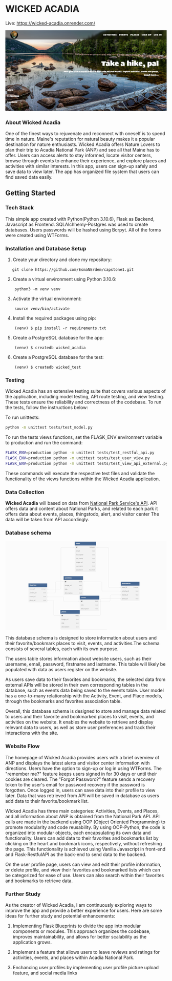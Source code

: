 # WICKED ACADIA

Live: https://wicked-acadia.onrender.com/

![Wicked Acadia Homepage](/static//images/homepage.jpg)

### About Wicked Acadia

One of the finest ways to rejuvenate and reconnect with oneself is to spend time in nature. Maine's reputation for natural beauty makes it a popular destination for nature enthusiasts. Wicked Acadia offers Nature Lovers to plan their trip to Acadia National Park (ANP) and see all that Maine has to offer.  Users can access alerts to stay informed, locate visitor centers, browse through events to enhance their experience, and explore places and activities with similar interests. In this app, users can sign-up safely and save data to view later. The app has organized file system that users can find saved data easily. 

## Getting Started

### Tech Stack 

This simple app created with Python(Python 3.10.6), Flask as Backend, Javascript as Frontend. SQLAlchhemy-Postgres was used to create databases. Users passwords will be hashed using Bcrpyt. All of the forms were created using WTForms.

### Installation and Database Setup
1. Create your directory and clone my repository:
 ```shell
    git clone https://github.com/EsmaNErdem/capstone1.git
```

2. Create a virtual environment using Python 3.10.6:
```shell
    python3 -m venv venv
```

3. Activate the virtual environment:
```shell
    source venv/bin/activate
```

4. Install the required packages using pip:
```shell
    (venv) $ pip install -r requirements.txt
```

5. Create a PostgreSQL database for the app:
```shell
    (venv) $ createdb wicked_acadia
```

6. Create a PostgreSQL database for the test:
```shell
    (venv) $ createdb wicked_test
```

### Testing

Wicked Acadia has an extensive testing suite that covers various aspects of the application, including model testing, API route testing, and view testing. These tests ensure the reliability and correctness of the codebase. To run the tests, follow the instructions below:

To run unittests:

```sh
python -m unittest tests/test_model.py
```

To run the tests views functions, set the FLASK_ENV environment variable to production and run the command:

```sh
FLASK_ENV=production python -m unittest tests/test_restful_api.py
FLASK_ENV=production python -m unittest tests/test_user_view.py
FLASK_ENV=production python -m unittest tests/test_view_api_external.py
```
These commands will execute the respective test files and validate the functionality of the views functions within the Wicked Acadia application.

### Data Collection

**Wicked Acadia** will based on data from [National Park Service's API](https://www.nps.gov/subjects/developer/api-documentation.htm). API offers data and content about National Parks, and related to each park it offers data about events, places, thingstodo, alert, and visitor center The data will be taken from API accordingly. 

### Database schema 

![Database Schema](/static//images/capstone1-schema.jpg)

This database schema is designed to store information about users and their favorite/bookmark places to visit, events, and activities.The schema consists of several tables, each with its own purpose.

The users table stores information about website users, such as their username, email, password, firstname and lastname. This table will likely be populated with data as users register on the website.

As users save data to their favorites and bookmarks, the selected data from external APIs will be stored in their own corresponding tables in the database, such as events data being saved to the events table. User model has a one-to-many relationship with the Activity, Event, and Place models, through the bookmarks and favorites association table. 

Overall, this database schema is designed to store and manage data related to users and their favorite and bookmarked places to visit, events, and activities on the website. It enables the website to retrieve and display relevant data to users, as well as store user preferences and track their interactions with the site.


### Website Flow

The homepage of Wicked Acadia provides users with a brief overview of ANP and displays the latest alerts and visitor center information with directions. Users have the option to sign-up or log in using WTForms. The "remember me?" feature keeps users signed in for 30 days or until their cookies are cleared. The "Forgot Password?" feature sends a recovery token to the user's email for password recovery if the password is forgotten. Once logged in, users can save data into their profile to view later. Data that was retrieved from API will be saved in database as users add data to their favorite/bookmark list.

Wicked Acadia has three main categories: Activities, Events, and Places, and all information about ANP is obtained from the National Park API. API calls are made in the backend using OOP (Object Oriented Programming) to promote modularity and code reusability. By using OOP-Python, the code is organized into modular objects, each encapsulating its own data and functionality. Users can add data to their favorites and bookmarks list by clicking on the heart and bookmark icons, respectively, without refreshing the page. This functionality is achieved using Vanilla Javascript in front-end and Flask-RestfulAPI as the back-end to send data to the backend.

On the user profile page, users can view and edit their profile information, or delete profile, and view their favorites and bookmarked lists which can be categorized for ease of use. Users can also search within their favorites and bookmarks to retrieve data.

### Further Study

As the creator of Wicked Acadia, I am continuously exploring ways to improve the app and provide a better experience for users. Here are some ideas for further study and potential enhancements:

1. Implementing Flask Blueprints to divide the app into modular components or modules. This approach organizes the codebase, improves maintainability, and allows for better scalability as the application grows. 

1. Implement a feature that allows users to leave reviews and ratings for activities, events, and places within Acadia National Park.

1. Enchancing user profiles by implementing user profile picture upload feature, and social media links